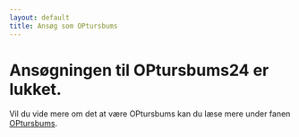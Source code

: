 ```yaml
---
layout: default
title: Ansøg som OPtursbums
---
```

<h1>Ansøgningen til OPtursbums24 er lukket.</h1>

<!--<p>
	<br/>
  	<a style="text-align: center;">
  	<a href="https://forms.gle/zdvqxMQ72K9sPED27" target="_blank">
	<button class="applyBtn">Ansøg nu! </button></a> -->

<p>
	Vil du vide mere om det at være OPtursbums kan du læse mere under fanen <a href="https://blivawesome.dk/optursbums.html">OPtursbums</a>.
</p>

